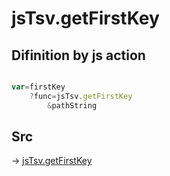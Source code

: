 # jsTsv.getFirstKey

## Difinition by js action

```js.js

var=firstKey
	?func=jsTsv.getFirstKey
		&pathString
```

## Src

-> [jsTsv.getFirstKey](https://github.com/puutaro/CommandClick/blob/master/app/src/main/java/com/puutaro/commandclick/fragment_lib/terminal_fragment/js_interface/tsv/JsTsv.kt#L24)


